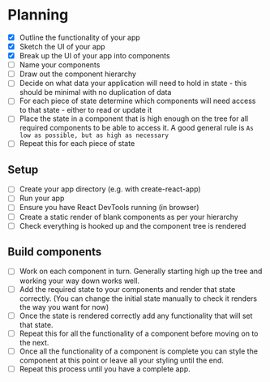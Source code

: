 # Planning

- [x] Outline the functionality of your app
- [x] Sketch the UI of your app
- [x] Break up the UI of your app into components
- [ ] Name your components
- [ ] Draw out the component hierarchy
- [ ] Decide on what data your application will need to hold in state - this should be minimal with no duplication of data
- [ ] For each piece of state determine which components will need access to that state - either to read or update it
- [ ] Place the state in a component that is high enough on the tree for all required components to be able to access it. A good general rule is `As low as possible, but as high as necessary`
- [ ] Repeat this for each piece of state

## Setup

- [ ] Create your app directory (e.g. with create-react-app)
- [ ] Run your app
- [ ] Ensure you have React DevTools running (in browser)
- [ ] Create a static render of blank components as per your hierarchy
- [ ] Check everything is hooked up and the component tree is rendered

## Build components

- [ ] Work on each component in turn. Generally starting high up the tree and working your way down works well.
- [ ] Add the required state to your components and render that state correctly. (You can change the initial state manually to check it renders the way you want for now)
- [ ] Once the state is rendered correctly add any functionality that will set that state.
- [ ] Repeat this for all the functionality of a component before moving on to the next.
- [ ] Once all the functionality of a component is complete you can style the component at this point or leave all your styling until the end.
- [ ] Repeat this process until you have a complete app.
